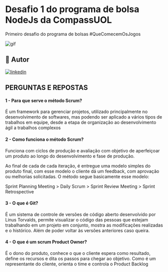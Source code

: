 # Desafio 1 do programa de bolsa NodeJs da CompassUOL

Primeiro desafio do programa de bolsas #QueComecemOsJogos

![gif](https://blog.maxieduca.com.br/wp-content/uploads/2020/01/Come%C3%A7em-os-jogos-gif-4.gif)

## 🔗 Autor
[![linkedin](https://img.shields.io/badge/linkedin-0A66C2?style=for-the-badge&logo=linkedin&logoColor=white)](https://www.linkedin.com/in/renancc)

## PERGUNTAS E REPOSTAS

#### 1 - Para que serve o método Scrum? 
É um framework para gerenciar projetos, utilizado principalmente no desenvolvimento de softwares, mas podendo ser aplicado a vários tipos de trabalhos em equipe, desde a etapa de organização ao desenvolvimento ágil a trabalhos complexos

#### 2 - Como funciona o método Scrum? 
Funciona com ciclos de produção e avaliação com objetivo de aperfeiçoar um produto ao longo do desenvolvimento e fase de produção.

Ao final de cada de cada iteração, é entregue uma modelo simples do produto final, com esse modelo o cliente dá um feedback, com aprovação ou melhorias solicitadas.
O método segue basicamente esse modelo: 

Sprint Planning Meeting > Daily Scrum > Sprint Review Meeting > Sprint Retrospective

#### 3 -  O que é Git? 
É um sistema de controle de versões de código aberto desenvolvido por Linus Torvalds, permite visualizar o código das pessoas que estejam trabalhando em um projeto em conjunto, mostra as modificações realizadas e o histórico. Além de poder voltar às versões anteriores caso queira.

#### 4 -  O que é um scrum Product Owner? 
É o dono do produto, conhece o que o cliente espera como resultado, define os recursos e dita os passos para chegar ao objetivo. 
Como é um representante do cliente, orienta o time e controla o Product Backlog
